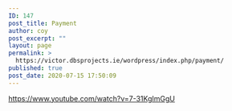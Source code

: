 ```yaml
---
ID: 147
post_title: Payment
author: coy
post_excerpt: ""
layout: page
permalink: >
  https://victor.dbsprojects.ie/wordpress/index.php/payment/
published: true
post_date: 2020-07-15 17:50:09
---
```

https://www.youtube.com/watch?v=7-31KgImGgU